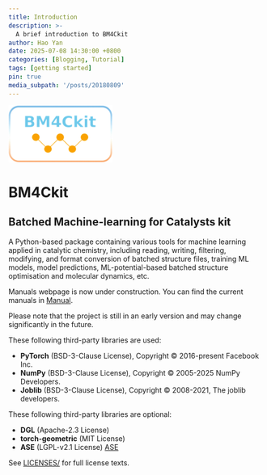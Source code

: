 ```yaml
---
title: Introduction
description: >-
  A brief introduction to BM4Ckit
author: Hao Yan
date: 2025-07-08 14:30:00 +0800
categories: [Blogging, Tutorial]
tags: [getting started]
pin: true
media_subpath: '/posts/20180809'
---
```


![image](logo.png)
# BM4Ckit
## Batched Machine-learning for Catalysts kit
A Python-based package containing various tools for machine learning applied in catalytic chemistry, 
including reading, writing, filtering, modifying, and format conversion of batched structure files, training ML models, model predictions, ML-potential-based batched structure optimisation and molecular dynamics, etc.

Manuals webpage is now under construction. You can find the current manuals in [Manual](Manual/).

Please note that the project is still in an early version and may change significantly in the future.

These following third-party libraries are used:
- **PyTorch** (BSD-3-Clause License), Copyright © 2016-present Facebook Inc.  
- **NumPy** (BSD-3-Clause License), Copyright © 2005-2025 NumPy Developers.
- **Joblib** (BSD-3-Clause License), Copyright © 2008-2021, The joblib developers.

These following third-party libraries are optional:
- **DGL** (Apache-2.3 License)
- **torch-geometric** (MIT License)
- **ASE** (LGPL-v2.1 License) [ASE](https://gitlab.com/ase/ase/-/tree/master?ref_type=heads)

See [LICENSES/](LICENSES/) for full license texts.
